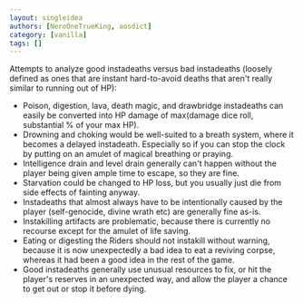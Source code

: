 ```yaml
---
layout: singleidea
authors: [NeroOneTrueKing, aosdict]
category: [vanilla]
tags: []
---
```

Attempts to analyze good instadeaths versus bad instadeaths (loosely defined as ones that are instant hard-to-avoid deaths that aren't really similar to running out of HP):
* Poison, digestion, lava, death magic, and drawbridge instadeaths can easily be converted into HP damage of max(damage dice roll, substantial % of your max HP).
* Drowning and choking would be well-suited to a breath system, where it becomes a delayed instadeath. Especially so if you can stop the clock by putting on an amulet of magical breathing or praying.
* Intelligence drain and level drain generally can't happen without the player being given ample time to escape, so they are fine.
* Starvation could be changed to HP loss, but you usually just die from side effects of fainting anyway.
* Instadeaths that almost always have to be intentionally caused by the player (self-genocide, divine wrath etc) are generally fine as-is.
* Instakilling artifacts are problematic, because there is currently no recourse except for the amulet of life saving.
* Eating or digesting the Riders should not instakill without warning, because it is now unexpectedly a bad idea to eat a reviving corpse, whereas it had been a good idea in the rest of the game.
* Good instadeaths generally use unusual resources to fix, or hit the player's reserves in an unexpected way, and allow the player a chance to get out or stop it before dying.
